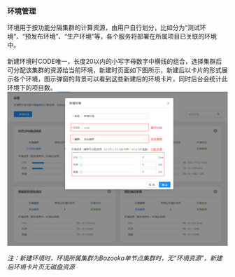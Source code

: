 ### 环境管理

环境用于按功能分隔集群的计算资源，由用户自行划分，比如分为“测试环境”、“预发布环境”、“生产环境”等，各个服务将部署在所属项目已关联的环境中。
<br> <br/>
新建环境时CODE唯一，长度20以内的小写字母数字中横线的组合，选择集群后可分配该集群的资源给当前环境，新建时页面如下图所示，新建后以卡片的形式展示各个环境，图示弹窗的背景可以看到这些新建后的环境卡片，同时后台会统计此环境下的项目数。
![](/assets/环境-新建环境.png)

_注：新建环境时，环境所属集群为Bazooka单节点集群时，无“环境资源”，新建后环境卡片页无磁盘资源_